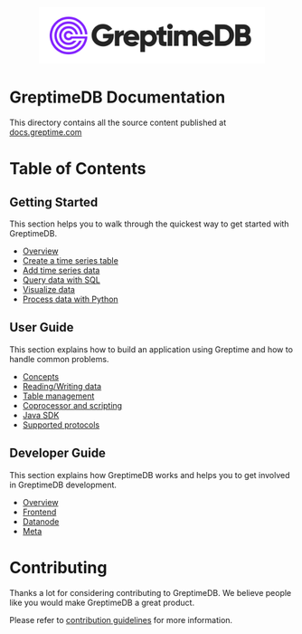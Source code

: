 <p align="center">
    <img src="./public/logo-text-padding.png" alt="GreptimeDB Logo" width="400px">
</p>

# GreptimeDB Documentation

This directory contains all the source content published at [docs.greptime.com][1]

[1]: https://docs.greptime.com

# Table of Contents

## Getting Started

This section helps you to walk through the quickest way to get started with GreptimeDB.

- [Overview][2]
- [Create a time series table][3]
- [Add time series data][4]
- [Query data with SQL][5]
- [Visualize data][6]
- [Process data with Python][7]

## User Guide

This section explains how to build an application using Greptime and how to handle common problems.

- [Concepts][8]
- [Reading/Writing data][9]
- [Table management][10]
- [Coprocessor and scripting][11]
- [Java SDK][12]
- [Supported protocols][13]

## Developer Guide

This section explains how GreptimeDB works and helps you to get involved in GreptimeDB development.

  - [Overview][14]
  - [Frontend][15]
  - [Datanode][16]
  - [Meta][17]

[2]: ./getting-started/overview.md
[3]: ./getting-started/create-a-time-series-table.md
[4]: ./getting-started/add-time-series-data.md
[5]: ./getting-started/query-data-with-sql.md
[6]: ./getting-started/visualize-data.md
[7]: ./getting-started/process-data-with-python.md
[8]: ./user-guide/concepts.md
[9]: ./user-guide/reading-writing-data.md
[10]: ./user-guide/table-management.md
[11]: ./user-guide/coprocessor-and-scripting.md
[12]: ./user-guide/java-sdk.md
[13]: ./user-guide/supported-protocols/overview.md
[14]: ./developer-guide/overview.md
[15]: ./developer-guide/frontend/overview.md
[16]: ./developer-guide/datanode/overview.md
[17]: ./developer-guide/meta/meta-server.md

# Contributing

Thanks a lot for considering contributing to GreptimeDB. We believe people like you would make
GreptimeDB a great product.

Please refer to [contribution guidelines](./CONTRIBUTING.md) for more information.
